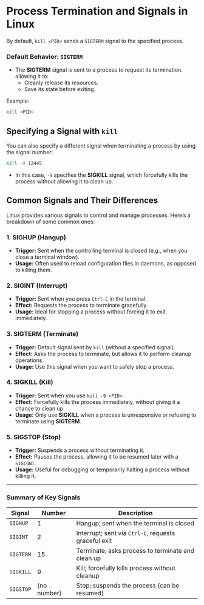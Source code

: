 # Process Termination and Signals in Linux

 By default, `kill <PID>` sends a `SIGTERM` signal to the specified process.

### Default Behavior: `SIGTERM`
- The **SIGTERM** signal is sent to a process to request its termination. allowing it to:
  - Cleanly release its resources.
  - Save its state before exiting.
  
Example:
```bash
kill <PID>
```

## Specifying a Signal with `kill`

You can also specify a different signal when terminating a process by using the signal number:

```bash
kill -9 12445
```

- In this case, `-9` specifies the **SIGKILL** signal, which forcefully kills the process without allowing it to clean up.

## Common Signals and Their Differences

Linux provides various signals to control and manage processes. Here’s a breakdown of some common ones:

### 1. **SIGHUP** (Hangup)
- **Trigger:** Sent when the controlling terminal is closed (e.g., when you close a terminal window).
- **Usage:** Often used to reload configuration files in daemons, as opposed to killing them.
  
### 2. **SIGINT** (Interrupt)
- **Trigger:** Sent when you press `Ctrl-C` in the terminal.
- **Effect:** Requests the process to terminate gracefully.
- **Usage:** Ideal for stopping a process without forcing it to exit immediately.

### 3. **SIGTERM** (Terminate)
- **Trigger:** Default signal sent by `kill` (without a specified signal).
- **Effect:** Asks the process to terminate, but allows it to perform cleanup operations.
- **Usage:** Use this signal when you want to safely stop a process.

### 4. **SIGKILL** (Kill)
- **Trigger:** Sent when you use `kill -9 <PID>`.
- **Effect:** Forcefully kills the process immediately, without giving it a chance to clean up.
- **Usage:** Only use **SIGKILL** when a process is unresponsive or refusing to terminate using **SIGTERM**.

### 5. **SIGSTOP** (Stop)
- **Trigger:** Suspends a process without terminating it.
- **Effect:** Pauses the process, allowing it to be resumed later with a `SIGCONT`.
- **Usage:** Useful for debugging or temporarily halting a process without killing it.

---

### Summary of Key Signals

| Signal    | Number | Description                                             |
|-----------|--------|---------------------------------------------------------|
| `SIGHUP`  | 1      | Hangup; sent when the terminal is closed                |
| `SIGINT`  | 2      | Interrupt; sent via `Ctrl-C`, requests graceful exit    |
| `SIGTERM` | 15     | Terminate; asks process to terminate and clean up       |
| `SIGKILL` | 9      | Kill; forcefully kills process without cleanup          |
| `SIGSTOP` | (no number) | Stop; suspends the process (can be resumed)          |
